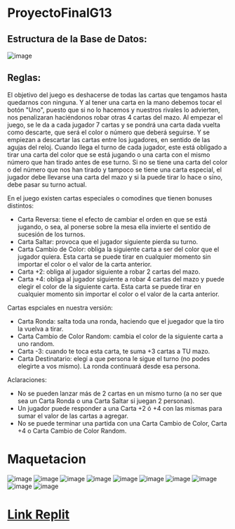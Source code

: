 # ProyectoFinalG13

## Estructura de la Base de Datos:
![image](https://user-images.githubusercontent.com/100931984/194046956-7dd78517-43f7-4007-b8a8-5d61871e0d74.png)

## Reglas:
El objetivo del juego es deshacerse de todas las cartas que tengamos hasta quedarnos con ninguna. Y al tener una carta en la mano debemos tocar el botón "Uno", puesto que si no lo hacemos y nuestros rivales lo advierten, nos penalizaran haciéndonos robar otras 4 cartas del mazo.
Al empezar el juego, se le da a cada jugador 7 cartas y se pondrá una carta dada vuelta como descarte, que será el color o número que deberá seguirse. Y se empiezan a descartar las cartas entre los jugadores, en sentido de las agujas del reloj. Cuando llega el turno de cada jugador, este está obligado a tirar una carta del color que se está jugando o una carta con el mismo número que han tirado antes de ese turno. Si no se tiene una carta del color o del número que nos han tirado y tampoco se tiene una carta especial, el jugador debe llevarse una carta del mazo y si la puede tirar lo hace o sino, debe pasar su turno actual.

En el juego existen cartas especiales o comodines que tienen bonuses distintos:
- Carta Reversa: tiene el efecto de cambiar el orden en que se está jugando, o sea, al ponerse sobre la mesa ella invierte el sentido de sucesión de los turnos.
- Carta Saltar: provoca que el jugador siguiente pierda su turno.
- Carta Cambio de Color: obliga la siguiente carta a ser del color que el jugador quiera. Esta carta se puede tirar en cualquier momento sin importar el color o el valor de la carta anterior.
- Carta +2: obliga al jugador siguiente a robar 2 cartas del mazo.
- Carta +4: obliga al jugador siguiente a robar 4 cartas del mazo y puede elegir el color de la siguiente carta. Esta carta se puede tirar en cualquier momento sin importar el color o el valor de la carta anterior.

Cartas espciales en nuestra versión:
- Carta Ronda: salta toda una ronda, haciendo que el juegador que la tiro la vuelva a tirar.
- Carta Cambio de Color Random: cambia el color de la siguiente carta a uno random.
- Carta -3: cuando te toca esta carta, te suma +3 cartas a TU mazo.
- Carta Destinatario: elegí a que persona le sigue el turno (no podes elegirte a vos mismo). La ronda continuará desde esa persona.

Aclaraciones:
- No se pueden lanzar más de 2 cartas en un mismo turno (a no ser que sea un Carta Ronda o una Carta Saltar si juegan 2 personas).
- Un jugador puede responder a una Carta +2 ó +4 con las mismas para sumar el valor de las cartas a agregar.
- No se puede terminar una partida con una Carta Cambio de Color, Carta +4 o Carta Cambio de Color Random.

# Maquetacion

![image](https://user-images.githubusercontent.com/100933997/195208947-13cb8ad9-dc91-429f-87bc-0bf932ebb2d3.png)
![image](https://user-images.githubusercontent.com/100933997/195209015-bd70cb32-20bc-43d3-a364-e6c927314d25.png)
![image](https://user-images.githubusercontent.com/100933997/195209070-49e51362-66e5-4f8b-9186-d1e54c964df4.png)
![image](https://user-images.githubusercontent.com/100933997/195209169-69816124-ecc8-419d-8245-25aea571ad4b.png)
![image](https://user-images.githubusercontent.com/100933997/195209257-d82d4532-1ec3-457b-9fcd-2b66560bc685.png)
![image](https://user-images.githubusercontent.com/100933997/195209378-83db56fe-0323-4a83-bfab-e30e6815aca0.png)
![image](https://user-images.githubusercontent.com/100933997/195209445-18ba2141-cd52-45ea-b4d4-3916d8f63cb0.png)
![image](https://user-images.githubusercontent.com/100933997/195209494-31a34dfe-e95f-4856-b509-937ae159032e.png)
![image](https://user-images.githubusercontent.com/100933997/195209580-b217cc36-1f9b-4e0b-979f-e1e3545e920d.png)
![image](https://user-images.githubusercontent.com/100933997/195209713-658e9a97-0c34-4d5c-a634-2628e1ae6484.png)

# [Link Replit](https://replit.com/@FranSchendel/Proyecto-Final-G13#main.py)
